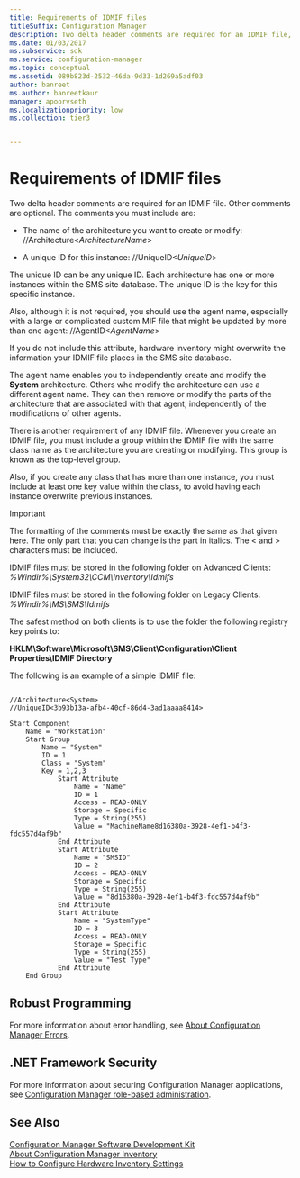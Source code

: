 ```yaml
---
title: Requirements of IDMIF files
titleSuffix: Configuration Manager
description: Two delta header comments are required for an IDMIF file, the name of the architecture you want to create or modify and a unique ID for the instance.
ms.date: 01/03/2017
ms.subservice: sdk
ms.service: configuration-manager
ms.topic: conceptual
ms.assetid: 089b823d-2532-46da-9d33-1d269a5adf03
author: banreet
ms.author: banreetkaur
manager: apoorvseth
ms.localizationpriority: low
ms.collection: tier3


---
```


# Requirements of IDMIF files
Two delta header comments are required for an IDMIF file. Other comments are optional. The comments you must include are:

-   The name of the architecture you want to create or modify: //Architecture<*ArchitectureName*>

-   A unique ID for this instance: //UniqueID<*UniqueID*>

The unique ID can be any unique ID. Each architecture has one or more instances within the SMS site database. The unique ID is the key for this specific instance.

Also, although it is not required, you should use the agent name, especially with a large or complicated custom MIF file that might be updated by more than one agent: //AgentID<*AgentName*>

If you do not include this attribute, hardware inventory might overwrite the information your IDMIF file places in the SMS site database.

The agent name enables you to independently create and modify the **System** architecture. Others who modify the architecture can use a different agent name. They can then remove or modify the parts of the architecture that are associated with that agent, independently of the modifications of other agents.

There is another requirement of any IDMIF file. Whenever you create an IDMIF file, you must include a group within the IDMIF file with the same class name as the architecture you are creating or modifying. This group is known as the top-level group.

Also, if you create any class that has more than one instance, you must include at least one key value within the class, to avoid having each instance overwrite previous instances.

> [!IMPORTANT]
> The formatting of the comments must be exactly the same as that given here. The only part that you can change is the part in italics. The < and > characters must be included.

IDMIF files must be stored in the following folder on Advanced Clients: *%Windir%\System32\CCM\Inventory\Idmifs*

IDMIF files must be stored in the following folder on Legacy Clients: *%Windir%\MS\SMS\Idmifs*

The safest method on both clients is to use the folder the following registry key points to:

**HKLM\Software\Microsoft\SMS\Client\Configuration\Client Properties\IDMIF Directory**

The following is an example of a simple IDMIF file:

```

//Architecture<System>
//UniqueID<3b93b13a-afb4-40cf-86d4-3ad1aaaa8414>

Start Component
    Name = "Workstation"
    Start Group
        Name = "System"
        ID = 1
        Class = "System"
        Key = 1,2,3
            Start Attribute
                Name = "Name"
                ID = 1
                Access = READ-ONLY
                Storage = Specific
                Type = String(255)
                Value = "MachineName8d16380a-3928-4ef1-b4f3-fdc557d4af9b"
            End Attribute
            Start Attribute
                Name = "SMSID"
                ID = 2
                Access = READ-ONLY
                Storage = Specific
                Type = String(255)
                Value = "8d16380a-3928-4ef1-b4f3-fdc557d4af9b"
            End Attribute
            Start Attribute
                Name = "SystemType"
                ID = 3
                Access = READ-ONLY
                Storage = Specific
                Type = String(255)
                Value = "Test Type"
            End Attribute
    End Group

```  

## Robust Programming  
 For more information about error handling, see [About Configuration Manager Errors](../../../../develop/core/understand/about-configuration-manager-errors.md).  

## .NET Framework Security  
 For more information about securing Configuration Manager applications, see [Configuration Manager role-based administration](../../../../develop/core/servers/configure/role-based-administration.md).  

## See Also  
 [Configuration Manager Software Development Kit](../../../../develop/core/misc/system-center-configuration-manager-sdk.md)   
 [About Configuration Manager Inventory](../../../../develop/core/clients/inventory/about-configuration-manager-inventory.md)   
 [How to Configure Hardware Inventory Settings](../../../../develop/core/clients/inventory/how-to-configure-hardware-inventory-settings.md)
